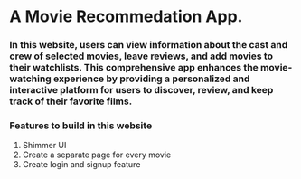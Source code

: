 # A Movie Recommedation App.

### In this website, users can view information about the cast and crew of selected movies, leave reviews, and add movies to their watchlists. This comprehensive app enhances the movie-watching experience by providing a personalized and interactive platform for users to discover, review, and keep track of their favorite films.



### Features to build in this website
1. Shimmer UI
2. Create a separate page for every movie
3. Create login and signup feature

